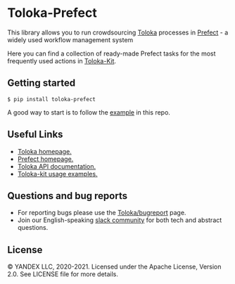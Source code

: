 # Toloka-Prefect

This library allows you to run crowdsourcing [Toloka](https://toloka.ai/) processes in [Prefect](https://www.prefect.io/) - a widely used workflow management system

Here you can find a collection of ready-made Prefect tasks for the most frequently used actions in [Toloka-Kit](https://github.com/Toloka/toloka-kit).

Getting started
--------------
```
$ pip install toloka-prefect
```

A good way to start is to follow the [example](https://github.com/Toloka/toloka-prefect/blob/main/example/text_classification.ipynb) in this repo.

Useful Links
--------------
- [Toloka homepage.](https://toloka.ai/)
- [Prefect homepage.](https://prefect.io/)
- [Toloka API documentation.](https://yandex.com/dev/toloka/doc/concepts/about.html?lang=en)
- [Toloka-kit usage examples.](https://github.com/Toloka/toloka-kit/tree/main/examples#toloka-kit-usage-examples)

Questions and bug reports
--------------
* For reporting bugs please use the [Toloka/bugreport](https://github.com/Toloka/toloka-prefect/issues) page.
* Join our English-speaking [slack community](https://toloka.ai/community) for both tech and abstract questions.

License
-------
© YANDEX LLC, 2020-2021. Licensed under the Apache License, Version 2.0. See LICENSE file for more details.
